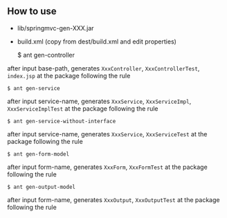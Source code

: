 ## How to use

 * lib/springmvc-gen-XXX.jar
 * build.xml (copy from dest/build.xml and edit properties)


    $ ant gen-controller

after input base-path, generates `XxxController`, `XxxControllerTest`, `index.jsp` at the package following the rule

    $ ant gen-service

after input service-name, generates `XxxService`, `XxxServiceImpl`, `XxxServiceImplTest` at the package following the rule

    $ ant gen-service-without-interface

after input service-name, generates `XxxService`, `XxxServiceTest` at the package following the rule

    $ ant gen-form-model

after input form-name, generates `XxxForm`, `XxxFormTest` at the package following the rule

    $ ant gen-output-model

after input form-name, generates `XxxOutput`, `XxxOutputTest` at the package following the rule